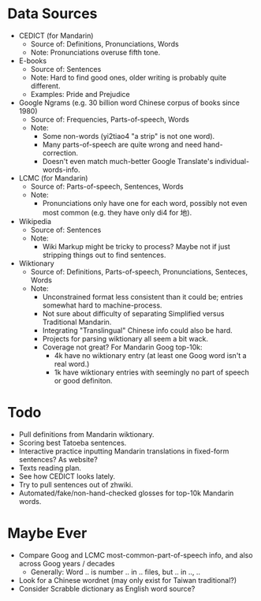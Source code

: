 # Data Sources
- CEDICT (for Mandarin)
  - Source of: Definitions, Pronunciations, Words
  - Note: Pronunciations overuse fifth tone.
- E-books
  - Source of: Sentences
  - Note: Hard to find good ones, older writing is probably quite different.
  - Examples: Pride and Prejudice
- Google Ngrams (e.g. 30 billion word Chinese corpus of books since 1980)
  - Source of: Frequencies, Parts-of-speech, Words
  - Note:
    - Some non-words (yi2tiao4 "a strip" is not one word).
    - Many parts-of-speech are quite wrong and need hand-correction.
    - Doesn't even match much-better Google Translate's individual-words-info.
- LCMC (for Mandarin)
  - Source of: Parts-of-speech, Sentences, Words
  - Note:
    - Pronunciations only have one for each word, possibly not even
      most common (e.g. they have only di4 for 地).
- Wikipedia
  - Source of: Sentences
  - Note:
    - Wiki Markup might be tricky to process? Maybe not if just stripping
      things out to find sentences.
- Wiktionary
  - Source of: Definitions, Parts-of-speech, Pronunciations, Senteces, Words
  - Note:
    - Unconstrained format less consistent than it could be;
      entries somewhat hard to machine-process.
    - Not sure about difficulty of separating
      Simplified versus Traditional Mandarin.
    - Integrating "Translingual" Chinese info could also be hard.
    - Projects for parsing wiktionary all seem a bit wack.
    - Coverage not great? For Mandarin Goog top-10k:
      - 4k have no wiktionary entry (at least one Goog word isn't a real word.)
      - 1k have wiktionary entries with seemingly no part of speech or
        good definiton.

# Todo
- Pull definitions from Mandarin wiktionary.
- Scoring best Tatoeba sentences.
- Interactive practice inputting Mandarin translations in fixed-form sentences?
  As website?
- Texts reading plan.
- See how CEDICT looks lately.
- Try to pull sentences out of zhwiki.
- Automated/fake/non-hand-checked glosses for top-10k Mandarin words.

# Maybe Ever
- Compare Goog and LCMC most-common-part-of-speech info, and also across
  Goog years / decades
  - Generally: Word .. is number .. in .. files, but .. in .., ..
- Look for a Chinese wordnet (may only exist for Taiwan traditional?)
- Consider Scrabble dictionary as English word source?
